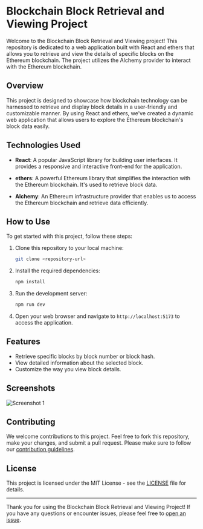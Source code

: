 # Blockchain Block Retrieval and Viewing Project

Welcome to the Blockchain Block Retrieval and Viewing project! This repository is dedicated to a web application built with React and ethers that allows you to retrieve and view the details of specific blocks on the Ethereum blockchain. The project utilizes the Alchemy provider to interact with the Ethereum blockchain.

## Overview

This project is designed to showcase how blockchain technology can be harnessed to retrieve and display block details in a user-friendly and customizable manner. By using React and ethers, we've created a dynamic web application that allows users to explore the Ethereum blockchain's block data easily.

## Technologies Used

- **React**: A popular JavaScript library for building user interfaces. It provides a responsive and interactive front-end for the application.

- **ethers**: A powerful Ethereum library that simplifies the interaction with the Ethereum blockchain. It's used to retrieve block data.

- **Alchemy**: An Ethereum infrastructure provider that enables us to access the Ethereum blockchain and retrieve data efficiently.

## How to Use

To get started with this project, follow these steps:

1. Clone this repository to your local machine:

   ```bash
   git clone <repository-url>
   ```

2. Install the required dependencies:

   ```bash
   npm install
   ```

3. Run the development server:

   ```bash
   npm run dev
   ```

4. Open your web browser and navigate to `http://localhost:5173` to access the application.

## Features

- Retrieve specific blocks by block number or block hash.
- View detailed information about the selected block.
- Customize the way you view block details.

## Screenshots

![Screenshot 1](https://github.com/priyanshu-7938/website/blob/main/refrence.png?raw=true)

## Contributing

We welcome contributions to this project. Feel free to fork this repository, make your changes, and submit a pull request. Please make sure to follow our [contribution guidelines](CONTRIBUTING.md).

## License

This project is licensed under the MIT License - see the [LICENSE](LICENSE) file for details.

---

Thank you for using the Blockchain Block Retrieval and Viewing Project! If you have any questions or encounter issues, please feel free to [open an issue](https://github.com/your-repo/issues).
